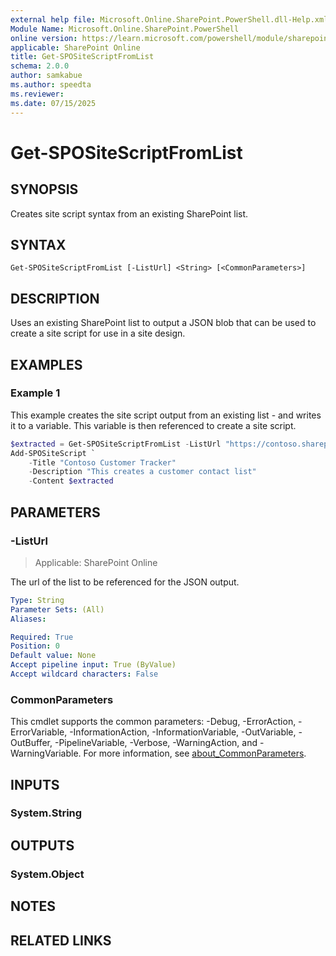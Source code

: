 ```yaml
---
external help file: Microsoft.Online.SharePoint.PowerShell.dll-Help.xml
Module Name: Microsoft.Online.SharePoint.PowerShell
online version: https://learn.microsoft.com/powershell/module/sharepoint-online/get-spositescriptfromlist
applicable: SharePoint Online
title: Get-SPOSiteScriptFromList
schema: 2.0.0
author: samkabue
ms.author: speedta
ms.reviewer:
ms.date: 07/15/2025
---
```


# Get-SPOSiteScriptFromList

## SYNOPSIS

Creates site script syntax from an existing SharePoint list.

## SYNTAX

```
Get-SPOSiteScriptFromList [-ListUrl] <String> [<CommonParameters>]
```

## DESCRIPTION

Uses an existing SharePoint list to output a JSON blob that can be used to create a site script for use in a site design.

## EXAMPLES

### Example 1

This example creates the site script output from an existing list - and writes it to a variable. This variable is then referenced to create a site script.

```powershell
$extracted = Get-SPOSiteScriptFromList -ListUrl "https://contoso.sharepoint.com/sites/strategy/customer-contacts"
Add-SPOSiteScript `
    -Title "Contoso Customer Tracker"
    -Description "This creates a customer contact list"
    -Content $extracted
```

## PARAMETERS

### -ListUrl

> Applicable: SharePoint Online

The url of the list to be referenced for the JSON output.

```yaml
Type: String
Parameter Sets: (All)
Aliases:

Required: True
Position: 0
Default value: None
Accept pipeline input: True (ByValue)
Accept wildcard characters: False
```

### CommonParameters
This cmdlet supports the common parameters: -Debug, -ErrorAction, -ErrorVariable, -InformationAction, -InformationVariable, -OutVariable, -OutBuffer, -PipelineVariable, -Verbose, -WarningAction, and -WarningVariable. For more information, see [about_CommonParameters](https://go.microsoft.com/fwlink/?LinkID=113216).

## INPUTS

### System.String

## OUTPUTS

### System.Object

## NOTES

## RELATED LINKS
